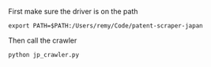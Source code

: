 First make sure the driver is on the path
```
export PATH=$PATH:/Users/remy/Code/patent-scraper-japan
```

Then call the crawler
```
python jp_crawler.py
```

